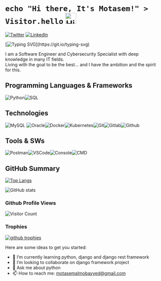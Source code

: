 
# `echo "Hi there, It's Motasem!" > Visitor.hello` <img src="https://user-images.githubusercontent.com/1303154/88677602-1635ba80-d120-11ea-84d8-d263ba5fc3c0.gif" width="35px" height="35px" alt="Hi!">

[![Twitter](https://img.shields.io/badge/twitter-twitter?&style=flat-square&logo=twitter&logoColor=white)](https://twitter.com/MotasemMobayyed) [![LinkedIn](https://img.shields.io/badge/LinkedIn-%230077B5.svg?&style=flat-square&logo=linkedin&logoColor=white)](https://www.linkedin.com/in/motasem-mbyd/)

[![Typing SVG](https://readme-typing-svg.herokuapp.com?font=comfortaa&color=00FF00&size=24&width=500&lines=Project+Management;Software+Development;Software+Testing;Quality+Assurance;Problem+Solving;Competitive+Programming;Red+Teaming;Malware+Analysis;Ethical+Hacking;and+Cybersecurity+Engineering!;Nice+to+meet+you...)](https://git.io/typing-svg)

I am a Software Engineer and Cybersecurity Specialist with deep knowledge in many IT fields. 
<br/>
Living with the goal to be the best... and I have the ambition and the spirit for this.

## Programming Languages & Frameworks

![Python](https://img.icons8.com/color/35/python--v1.png)![SQL](https://img.icons8.com/external-soft-fill-juicy-fish/35/external-sql-coding-and-development-soft-fill-soft-fill-juicy-fish.png)

## Technologies

![MySQL](https://img.icons8.com/?id=UFXRpPFebwa2&size=35) ![Oracle](https://img.icons8.com/color/35/oracle-logo.png)![Docker](https://img.icons8.com/color/35/docker.png)![Kubernetes](https://img.icons8.com/color/35/kubernetes.png)![Git](https://img.icons8.com/color/35/git.png)![Gitlab](https://img.icons8.com/color/35/gitlab.png)![Github](https://img.icons8.com/?id=52539&size=35)

## Tools & SWs

![Postman](https://img.icons8.com/external-tal-revivo-color-tal-revivo/35/external-postman-is-the-only-complete-api-development-environment-logo-color-tal-revivo.png)![VSCode](https://img.icons8.com/color/35/visual-studio-code-2019.png)![Console](https://img.icons8.com/color/35/console.png)![CMD](https://img.icons8.com/?id=19291&size=35)


## GitHub Summary

[![Top Langs](https://github-readme-stats.vercel.app/api/top-langs/?username=Motasem20007204978&layout=compact&theme=chartreuse-dark&count_private=true&langs_count=10)](https://github.com/anuraghazra/github-readme-stats)

![GitHub stats](https://github-readme-stats.vercel.app/api?username=Motasem20007204978&count_private=true&show_icons=true&theme=chartreuse-dark)

### Github Profile Views

![Visitor Count](https://profile-counter.glitch.me/{Motasem20007204978}/count.svg)

### Trophies

<a href="https://github.com/ryo-ma/github-profile-trophy">
    <img alt="github trophies" src="https://github-profile-trophy.vercel.app/?username=Motasem20007204978&theme=darkhub&no-frame=true&column=10"></a>

Here are some ideas to get you started:

- 🌱 I’m currently learning python, django and django rest framework 
- 👯 I’m looking to collaborate on django framework project
- 💬 Ask me about python
- 📫 How to reach me: motasemalmobayyed@gmail.com

